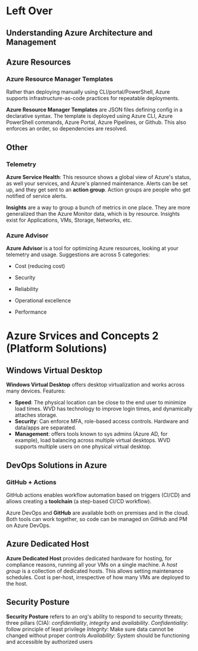 # Left Over

## Understanding Azure Architecture and Management

## Azure Resources

### Azure Resource Manager Templates

Rather than deploying manually using CLI/portal/PowerShell, Azure supports infrastructure-as-code practices for repeatable deployments.

**Azure Resource Manager Templates** are JSON files defining config in a declarative syntax. The template is deployed using Azure CLI, Azure PowerShell commands, Azure Portal, Azure Pipelines, or Github. This also enforces an order, so dependencies are resolved.



## Other

### Telemetry

**Azure Service Health**: This resource shows a global view of Azure's status, as well your services, and Azure's planned maintenance. Alerts can be set up, and they get sent to an **action group**. Action groups are people who get notified of service alerts. 

**Insights** are a way to group a bunch of metrics in one place. They are more generalized than the Azure Monitor data, which is by resource. Insights exist for Applications, VMs, Storage, Networks, etc. 



### Azure Advisor

**Azure Advisor** is a tool for optimizing Azure resources, looking at your telemetry and usage. Suggestions are across 5 categories:

- Cost (reducing cost)

- Security

- Reliability

- Operational excellence

- Performance




# Azure Srvices and Concepts 2 (Platform Solutions) 

## Windows Virtual Desktop

**Windows Virtual Desktop** offers desktop virtualization and works across many devices. Features:

- **Speed**: The physical location can be close to the end user to minimize load times. WVD has technology to improve login times, and dynamically attaches storage.
- **Security**: Can enforce MFA, role-based access controls. Hardware and data/apps are separated.
- **Management**: offers tools known to sys admins (Azure AD, for example), load balancing across multiple virtual desktops. WVD supports multiple users on one physical virtual desktop.



## DevOps Solutions in Azure

### GitHub + Actions

GitHub actions enables workflow automation based on triggers (CI/CD) and allows creating a **toolchain** (a step-based CI/CD workflow).

Azure DevOps and **GitHub** are available both on premises and in the cloud. Both tools can work together, so code can be managed on GitHub and PM on Azure DevOps.



## Azure Dedicated Host

**Azure Dedicated Host** provides dedicated hardware for hosting, for compliance reasons, running all your VMs on a single machine. A *host group* is a collection of dedicated hosts.
This allows setting maintenance schedules.
 Cost is per-host, irrespective of how many VMs are deployed to the host. 



## Security Posture

**Security Posture** refers to an org's ability to respond to security threats; three pillars (CIA): *confidentiality*, *integrity* and *availability*.
*Confidentiality*: follow principle of least privilege
*Integrity*: Make sure data cannot be changed without proper controls
*Availability*: System should be functioning and accessible by authorized users